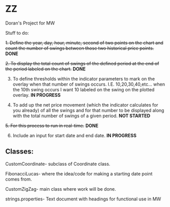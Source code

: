 # ZZ

Doran's Project for MW

Stuff to do:

~~1. Define the year, day, hour, minute, second of two points on the chart and count the number of swings between those two historical price points.~~ __DONE__

~~2. To display the total count of swings of the defined period at the end of the period labeled on the chart.~~ __DONE__

3. To define thresholds within the indicator parameters to mark on the overlay when that number of swings occurs. I.E. 10,20,30,40,etc... when the 10th 
swing occurs I want 10 labeled on the swing on the plotted overlay. __IN PROGRESS__

4. To add up the net price movement (which the indicator calculates for you already) of all the swings and for that number to be displayed along with the total number 
of swings of a given period. __NOT STARTED__


~~5. For this process to run in real-time.~~ __DONE__

6. Include an input for start date and end date. __IN PROGRESS__


## Classes:

  CustomCoordinate- subclass of Coordinate class.

  FibonacciLucas- where the idea/code for making a starting date point comes from.

  CustomZigZag- main class where work will be done.
  
  strings.properties- Text document with headings for functional use in MW
